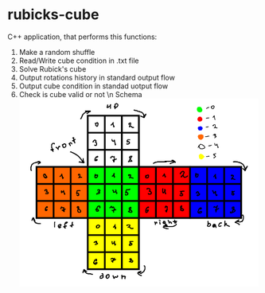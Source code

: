 # rubicks-cube
C++ application, that performs this functions:
1. Make a random shuffle
2. Read/Write cube condition in .txt file
3. Solve Rubick's cube
4. Output rotations history in standard output flow
5. Output cube condition in standad uotput flow
6. Check is cube valid or not
\n Schema
![Rotations scheme](Scheme.png)
